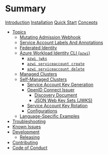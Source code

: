 # Summary

[Introduction](./introduction.md)
[Installation](./installation.md)
[Quick Start](./quick-start.md)
[Concepts](./concepts.md)
- [Topics](./topics.md)
  - [Mutating Admission Webhook](./topics/mutating-admission-webhook.md)
  - [Service Account Labels And Annotations](./topics/service-account-labels-and-annotations.md)
  - [Federated Identity](./topics/federated-identity.md)
  - [Azure Workload Identity CLI (`azwi`)](./topics/azwi.md)
    - [`azwi jwks`](./topics/azwi/jwks.md)
    - [`azwi serviceaccount create`](./topics/azwi/serviceaccount-create.md)
    - [`azwi serviceaccount delete`](./topics/azwi/serviceaccount-delete.md)
  - [Managed Clusters](./topics/managed-clusters.md)
  - [Self-Managed Clusters](./topics/self-managed-clusters.md)
    - [Service Account Key Generation](./topics/self-managed-clusters/service-account-key-generation.md)
    - [OpenID Connect Issuer](./topics/self-managed-clusters/oidc-issuer.md)
      - [Discovery Document](./topics/self-managed-clusters/oidc-issuer/discovery-document.md)
      - [JSON Web Key Sets (JWKS)](./topics/self-managed-clusters/oidc-issuer/json-web-key-sets-jwks.md)
    - [Service Account Key Rotation](./topics/self-managed-clusters/service-account-key-rotation.md)
    - [Configurations]()
  - [Language-Specific Examples]()
- [Troubleshooting]()
- [Known Issues](./known-issues.md)
- [Development](./development.md)
  - [Releasing](./development/releasing.md)
- [Contributing](./contributing.md)
- [Code of Conduct](./code-of-conduct.md)
